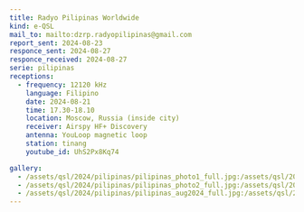 ```yaml
---
title: Radyo Pilipinas Worldwide
kind: e-QSL
mail_to: mailto:dzrp.radyopilipinas@gmail.com
report_sent: 2024-08-23
responce_sent: 2024-08-27
responce_received: 2024-08-27
serie: pilipinas
receptions:
  - frequency: 12120 kHz
    language: Filipino
    date: 2024-08-21
    time: 17.30-18.10
    location: Moscow, Russia (inside city)
    receiver: Airspy HF+ Discovery
    antenna: YouLoop magnetic loop
    station: tinang
    youtube_id: UhS2Px8Kq74

gallery:
  - /assets/qsl/2024/pilipinas/pilipinas_photo1_full.jpg:/assets/qsl/2024/pilipinas/pilipinas_photo1_small.jpg
  - /assets/qsl/2024/pilipinas/pilipinas_photo2_full.jpg:/assets/qsl/2024/pilipinas/pilipinas_photo2_small.jpg
  - /assets/qsl/2024/pilipinas/pilipinas_aug2024_full.jpg:/assets/qsl/2024/pilipinas/pilipinas_aug2024_small.jpg
---
```

